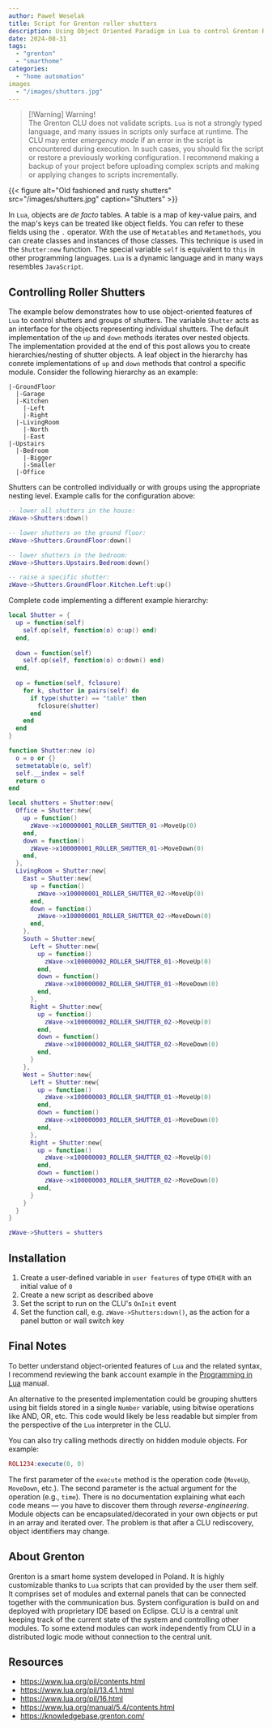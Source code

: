 ```yaml
---
author: Paweł Weselak
title: Script for Grenton roller shutters
description: Using Object Oriented Paradigm in Lua to control Grenton RollerShutter module
date: 2024-08-31
tags:
  - "grenton"
  - "smarthome"
categories:
  - "home automation"
images
  - "/images/shutters.jpg"
---
```


> [!Warning] Warning!  
> The Grenton CLU does not validate scripts. `Lua` is not a strongly typed language, and many issues in scripts only surface at runtime. The CLU may enter _emergency mode_ if an error in the script is encountered during execution. In such cases, you should fix the script or restore a previously working configuration. I recommend making a backup of your project before uploading complex scripts and making or applying changes to scripts incrementally.

{{< figure alt="Old fashioned and rusty shutters" src="/images/shutters.jpg" caption="Shutters" >}}

In `Lua`, objects are _de facto_ tables. A table is a map of key-value pairs, and the map's keys can be treated like object fields. You can refer to these fields using the `.` operator. With the use of `Metatables` and `Metamethods`, you can create classes and instances of those classes. This technique is used in the `Shutter:new` function. The special variable `self` is equivalent to `this` in other programming languages. `Lua` is a dynamic language and in many ways resembles `JavaScript`.

## Controlling Roller Shutters

The example below demonstrates how to use object-oriented features of `Lua` to control shutters and groups of shutters. The variable `Shutter` acts as an interface for the objects representing individual shutters. The default implementation of the `up` and `down` methods iterates over nested objects. The implementation provided at the end of this post allows you to create hierarchies/nesting of shutter objects. A leaf object in the hierarchy has conrete implementations of `up` and `down` methods that control a specific module. Consider the following hierarchy as an example:

```
|-GroundFloor
  |-Garage
  |-Kitchen
    |-Left
    |-Right
  |-LivingRoom
    |-North
    |-East
|-Upstairs
  |-Bedroom
    |-Bigger
    |-Smaller
  |-Office
```

Shutters can be controlled individually or with groups using the appropriate nesting level. Example calls for the configuration above:

```lua
-- lower all shutters in the house:
zWave->Shutters:down()

-- lower shutters on the ground floor:
zWave->Shutters.GroundFloor:down()

-- lower shutters in the bedroom:
zWave->Shutters.Upstairs.Bedroom:down()

-- raise a specific shutter:
zWave->Shutters.GroundFloor.Kitchen.Left:up()
```

Complete code implementing a different example hierarchy:

```lua
local Shutter = {
  up = function(self)
    self.op(self, function(o) o:up() end)
  end,
  
  down = function(self)
    self.op(self, function(o) o:down() end)
  end,
  
  op = function(self, fclosure)
    for k, shutter in pairs(self) do
      if type(shutter) == "table" then
        fclosure(shutter)
      end
    end
  end
}

function Shutter:new (o)
  o = o or {}
  setmetatable(o, self)
  self.__index = self
  return o
end

local shutters = Shutter:new{
  Office = Shutter:new{
    up = function()
      zWave->x100000001_ROLLER_SHUTTER_01->MoveUp(0)
    end,
    down = function()
      zWave->x100000001_ROLLER_SHUTTER_01->MoveDown(0)
    end,
  },
  LivingRoom = Shutter:new{
    East = Shutter:new{
      up = function()
        zWave->x100000001_ROLLER_SHUTTER_02->MoveUp(0)
      end,
      down = function()
        zWave->x100000001_ROLLER_SHUTTER_02->MoveDown(0)
      end,
    },
    South = Shutter:new{
	  Left = Shutter:new{
	    up = function()
	      zWave->x100000002_ROLLER_SHUTTER_01->MoveUp(0)
	    end,
	    down = function()
	      zWave->x100000002_ROLLER_SHUTTER_01->MoveDown(0)
	    end,
	  },
	  Right = Shutter:new{
	    up = function()
	      zWave->x100000002_ROLLER_SHUTTER_02->MoveUp(0)
	    end,
	    down = function()
	      zWave->x100000002_ROLLER_SHUTTER_02->MoveDown(0)
	    end,
	  }
	},
    West = Shutter:new{
      Left = Shutter:new{
        up = function()
          zWave->x100000003_ROLLER_SHUTTER_01->MoveUp(0)
        end,
        down = function()
          zWave->x100000003_ROLLER_SHUTTER_01->MoveDown(0)
        end,
      },
      Right = Shutter:new{
        up = function()
          zWave->x100000003_ROLLER_SHUTTER_02->MoveUp(0)
        end,
        down = function()
          zWave->x100000003_ROLLER_SHUTTER_02->MoveDown(0)
        end,
      }
    }
  }
}

zWave->Shutters = shutters
```

## Installation

1. Create a user-defined variable in `user features` of type `OTHER` with an initial value of `0`
2. Create a new script as described above
3. Set the script to run on the CLU's `OnInit` event
4. Set the function call, e.g. `zWave->Shutters:down()`, as the action for a panel button or wall switch key

## Final Notes

To better understand object-oriented features of `Lua` and the related syntax, I recommend reviewing the bank account example in the [Programming in Lua](https://www.lua.org/pil/16.html) manual.

An alternative to the presented implementation could be grouping shutters using bit fields stored in a single `Number` variable, using bitwise operations like AND, OR, etc. This code would likely be less readable but simpler from the perspective of the `Lua` interpreter in the CLU.

You can also try calling methods directly on hidden module objects. For example:

```lua
ROL1234:execute(0, 0)
```

The first parameter of the `execute` method is the operation code (`MoveUp`, `MoveDown`, etc.). The second parameter is the actual argument for the operation (e.g., `time`). There is no documentation explaining what each code means — you have to discover them through _reverse-engineering_.  
Module objects can be encapsulated/decorated in your own objects or put in an array and iterated over.
The problem is that after a CLU rediscovery, object identifiers may change.

## About Grenton

Grenton is a smart home system developed in Poland. It is highly customizable thanks to `Lua` scripts that can provided by the user them self. It comprises set of modules and external panels that can be connected together with the communication bus. System configuration is build on and deployed with proprietary IDE based on Eclipse. CLU is a central unit keeping track of the current state of the system and controlling other modules. To some extend modules can work independently from CLU in a distributed logic mode without connection to the central unit. 

## Resources

- https://www.lua.org/pil/contents.html
- https://www.lua.org/pil/13.4.1.html
- https://www.lua.org/pil/16.html
- https://www.lua.org/manual/5.4/contents.html
- https://knowledgebase.grenton.com/
